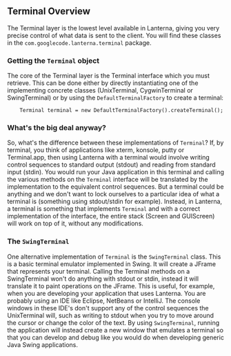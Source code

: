 Terminal Overview
---
The Terminal layer is the lowest level available in Lanterna, giving you very precise control of what data is sent to the client. You will find these classes in the `com.googlecode.lanterna.terminal` package.

### Getting the `Terminal` object

The core of the Terminal layer is the Terminal interface which you must retrieve. This can be done either by directly instantiating one of the implementing concrete classes (UnixTerminal, CygwinTerminal or SwingTerminal) or by using the `DefaultTerminalFactory` to create a terminal:

```
	Terminal terminal = new DefaultTerminalFactory().createTerminal();
```

### What's the big deal anyway?

So, what's the difference between these implementations of `Terminal`? If, by terminal, you think of applications like xterm, konsole, putty or Terminal.app, then using Lanterna with a terminal would involve writing control sequences to standard output (stdout) and reading from standard input (stdin). You would run your Java application in this terminal and calling the various methods on the `Terminal` interface will be translated by the implementation to the equivalent control sequences. But a terminal could be anything and we don't want to lock ourselves to a particular idea of what a terminal is (something using stdout/stdin for example). Instead, in Lanterna, a terminal is something that implements `Terminal` and with a correct implementation of the interface, the entire stack (Screen and GUIScreen) will work on top of it, without any modifications.

### The `SwingTerminal`

One alternative implementation of `Terminal` is the `SwingTerminal` class. This is a basic terminal emulator implemented in Swing. It will create a JFrame that represents your terminal. Calling the Terminal methods on a SwingTerminal won't do anything with stdout or stdin, instead it will translate it to paint operations on the JFrame. This is useful, for example, when you are developing your application that uses Lanterna. You are probably using an IDE like Eclipse, NetBeans or IntelliJ. The console windows in these IDE's don't support any of the control sequences the UnixTerminal will, such as writing to stdout when you try to move around the cursor or change the color of the text. By using `SwingTerminal`, running the application will instead create a new window that emulates a terminal so that you can develop and debug like you would do when developing generic Java Swing applications.